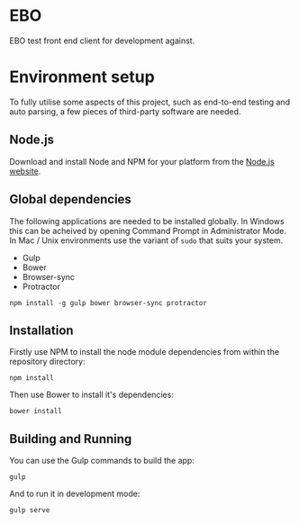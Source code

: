 EBO
===

EBO test front end client for development against. 

# Environment setup

To fully utilise some aspects of this project, such as end-to-end testing and auto parsing, a few pieces of third-party software are needed.

## Node.js

Download and install Node and NPM for your platform from the [Node.js website](http://nodejs.org/).

## Global dependencies

The following applications are needed to be installed globally. In Windows this can be acheived by opening Command Prompt in Administrator Mode. In Mac / Unix environments use the variant of `sudo` that suits your system.

* Gulp
* Bower
* Browser-sync
* Protractor

```
npm install -g gulp bower browser-sync protractor
```

## Installation

Firstly use NPM to install the node module dependencies from within the repository directory:

```
npm install
```

Then use Bower to install it's dependencies:

```
bower install
```

## Building and Running

You can use the Gulp commands to build the app:

```
gulp
```

And to run it in development mode:

```
gulp serve
```
